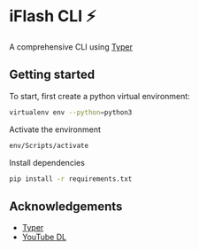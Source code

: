 
# iFlash CLI ⚡

A comprehensive CLI using [Typer](https://github.com/tiangolo/typer)


## Getting started

To start, first create a python virtual environment:

```bash
virtualenv env --python=python3
```

Activate the environment

```bash
env/Scripts/activate
```

Install dependencies

```bash
pip install -r requirements.txt
```

## Acknowledgements

 - [Typer](https://github.com/tiangolo/typer)
 - [YouTube DL](https://github.com/ytdl-org/youtube-dl)
 

